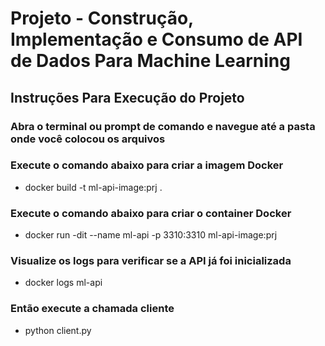 # Projeto - Construção, Implementação e Consumo de API de Dados Para Machine Learning
## Instruções Para Execução do Projeto 

### Abra o terminal ou prompt de comando e navegue até a pasta onde você colocou os arquivos

### Execute o comando abaixo para criar a imagem Docker

- docker build -t ml-api-image:prj .

### Execute o comando abaixo para criar o container Docker

- docker run -dit --name ml-api -p 3310:3310 ml-api-image:prj

### Visualize os logs para verificar se a API já foi inicializada

- docker logs ml-api

### Então execute a chamada cliente

- python client.py